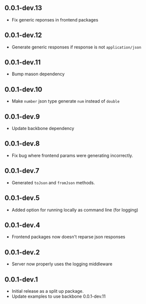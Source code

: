 ## 0.0.1-dev.13

- Fix generic reponses in frontend packages

## 0.0.1-dev.12

- Generate generic responses if response is not `application/json`

## 0.0.1-dev.11

- Bump mason dependency

## 0.0.1-dev.10

- Make `number` json type generate `num` instead of `double`

## 0.0.1-dev.9

- Update backbone dependency

## 0.0.1-dev.8

- Fix bug where frontend params were generating incorrectly.

## 0.0.1-dev.7

- Generated `toJson` and `fromJson` methods.

## 0.0.1-dev.5

- Added option for running locally as command line (for logging)

## 0.0.1-dev.4

- Frontend packages now doesn't reparse json responses

## 0.0.1-dev.2

- Server now properly uses the logging middleware

## 0.0.1-dev.1

- Initial release as a split up package.
- Update examples to use backbone 0.0.1-dev.11
